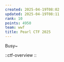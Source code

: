 ```yaml
---
created: 2025-04-19T08:02
updated: 2025-04-19T08:11
rank: 10
points: 4950
team: wwf
title: Pearl CTF 2025
---
```


Busy~

::ctf-overview
::

